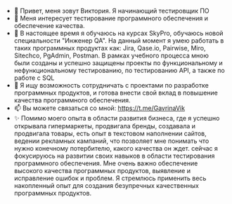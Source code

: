 - 👋 Привет, меня зовут Виктория. Я начинающий тестировщик ПО
- 👀 Меня интересует тестирование программного обеспечения и обеспечение качества.
- 🌱 В настоящее время я обучаюсь на курсах SkyPro, обучаюсь новой специальности "Инженер QA". На данный момент я умею работать в таких программных продуктах как: Jira, Qase.io, Pairwise, Miro, Sitechco, PgAdmin, Postman. В рамках учебного процесса мною были созданы и успешно защищены проекты по функциональному и нефункциональному тестированию, по тестированию API, а также по работе с SQL
- 💞️ Я ищу возможность сотрудничать с проектами по разработке программных продуктов, и готова внести свой вклад в повышение качества программного обеспечения.
- 📫 Вы можете связаться со мной: https://t.me/GavrinaVik
- ✨ Помимо моего опыта в области развития бизнеса, где я успешно открывала гипермаркеты, продвигала бренды, создавала и продвигала товары, есть опыт в текстовом наполнении сайтов, ведении рекламных кампаний, что позволяет мне понимать что нужно конечному потербителю, какого качества он ждет. сейчас я фокусируюсь на развитии своих навыков в области тестирования программного обеспечения. Мне очень важно обеспечение высокого качества программных продуктов, выявление и исправление ошибок и проблем. Я стремлюсь применить весь накопленный опыт для создания безупречных качественных программных продуктов.
  

